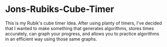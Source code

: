 # Jons-Rubiks-Cube-Timer
This is my Rubik's cube timer Idea. After using planty of timers, I've decided that I wanted to make something that generates algorithms, stores times accurately, can graph your progress, and allows you to practice algorithms in an efficient way using those same graphs.
